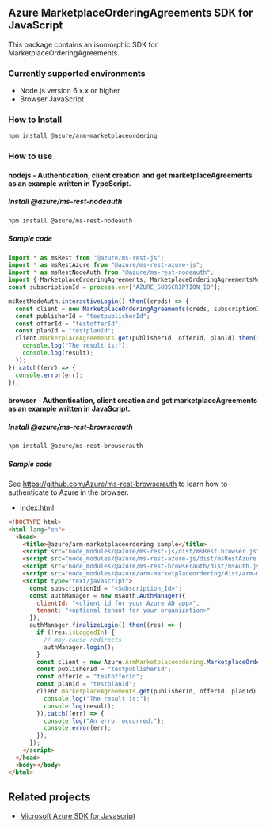 ## Azure MarketplaceOrderingAgreements SDK for JavaScript

This package contains an isomorphic SDK for MarketplaceOrderingAgreements.

### Currently supported environments

- Node.js version 6.x.x or higher
- Browser JavaScript

### How to Install

```bash
npm install @azure/arm-marketplaceordering
```

### How to use

#### nodejs - Authentication, client creation and get marketplaceAgreements as an example written in TypeScript.

##### Install @azure/ms-rest-nodeauth

```bash
npm install @azure/ms-rest-nodeauth
```

##### Sample code

```typescript
import * as msRest from "@azure/ms-rest-js";
import * as msRestAzure from "@azure/ms-rest-azure-js";
import * as msRestNodeAuth from "@azure/ms-rest-nodeauth";
import { MarketplaceOrderingAgreements, MarketplaceOrderingAgreementsModels, MarketplaceOrderingAgreementsMappers } from "@azure/arm-marketplaceordering";
const subscriptionId = process.env["AZURE_SUBSCRIPTION_ID"];

msRestNodeAuth.interactiveLogin().then((creds) => {
  const client = new MarketplaceOrderingAgreements(creds, subscriptionId);
  const publisherId = "testpublisherId";
  const offerId = "testofferId";
  const planId = "testplanId";
  client.marketplaceAgreements.get(publisherId, offerId, planId).then((result) => {
    console.log("The result is:");
    console.log(result);
  });
}).catch((err) => {
  console.error(err);
});
```

#### browser - Authentication, client creation and get marketplaceAgreements as an example written in JavaScript.

##### Install @azure/ms-rest-browserauth

```bash
npm install @azure/ms-rest-browserauth
```

##### Sample code

See https://github.com/Azure/ms-rest-browserauth to learn how to authenticate to Azure in the browser.

- index.html
```html
<!DOCTYPE html>
<html lang="en">
  <head>
    <title>@azure/arm-marketplaceordering sample</title>
    <script src="node_modules/@azure/ms-rest-js/dist/msRest.browser.js"></script>
    <script src="node_modules/@azure/ms-rest-azure-js/dist/msRestAzure.js"></script>
    <script src="node_modules/@azure/ms-rest-browserauth/dist/msAuth.js"></script>
    <script src="node_modules/@azure/arm-marketplaceordering/dist/arm-marketplaceordering.js"></script>
    <script type="text/javascript">
      const subscriptionId = "<Subscription_Id>";
      const authManager = new msAuth.AuthManager({
        clientId: "<client id for your Azure AD app>",
        tenant: "<optional tenant for your organization>"
      });
      authManager.finalizeLogin().then((res) => {
        if (!res.isLoggedIn) {
          // may cause redirects
          authManager.login();
        }
        const client = new Azure.ArmMarketplaceordering.MarketplaceOrderingAgreements(res.creds, subscriptionId);
        const publisherId = "testpublisherId";
        const offerId = "testofferId";
        const planId = "testplanId";
        client.marketplaceAgreements.get(publisherId, offerId, planId).then((result) => {
          console.log("The result is:");
          console.log(result);
        }).catch((err) => {
          console.log("An error occurred:");
          console.error(err);
        });
      });
    </script>
  </head>
  <body></body>
</html>
```

## Related projects

- [Microsoft Azure SDK for Javascript](https://github.com/Azure/azure-sdk-for-js)
